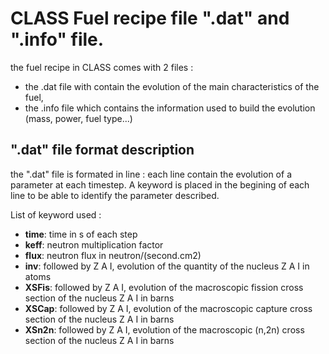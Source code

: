 CLASS Fuel recipe file ".dat" and ".info" file.
===============================================

the fuel recipe in CLASS comes with 2 files :
* the .dat file with contain the evolution of the main characteristics of the fuel,
* the .info file which contains the information used to build the evolution (mass, power, fuel type...)

".dat" file format description
----------------------------

the ".dat" file is formated in line : each line contain the evolution of a parameter at each timestep. A keyword is placed in the begining of each line to be able to identify the parameter described.

List of keyword used :

 * **time**: time in s of each step
 * **keff**: neutron multiplication factor 
 * **flux**: neutron flux in neutron/(second.cm2)
 * **inv**: followed by Z A I, evolution of the quantity of the nucleus Z A I in atoms
 * **XSFis**: followed by Z A I, evolution of the macroscopic fission cross section of the nucleus Z A I in barns
 * **XSCap**: followed by Z A I, evolution of the macroscopic capture cross section of the nucleus Z A I in barns 
 * **XSn2n**: followed by Z A I, evolution of the macroscopic (n,2n) cross section of the nucleus Z A I in barns
